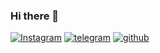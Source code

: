 ### Hi there 👋
[![Instagram](https://img.shields.io/badge/Mustafa-%23E4405F.svg?style=for-the-badge&logo=Instagram&logoColor=white)](https://www.instagram.com/must_pluto/)
[![telegram](https://img.shields.io/badge/Mustafa-2CA5E0?style=for-the-badge&logo=telegram&logoColor=white)](https://t.me/Stuffy_Natur)
[![github](https://img.shields.io/badge/Mustafa-12100E.svg?style=for-the-badge&logo=github&logoColor=white)](https://github.com/MustafaNatur/)


